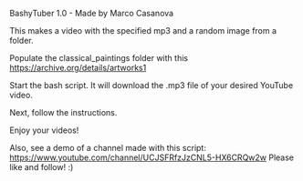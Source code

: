 BashyTuber 1.0 - Made by Marco Casanova

This makes a video with the specified mp3 and a random image from a folder.

Populate the classical_paintings folder with this https://archive.org/details/artworks1

Start the bash script. It will download the .mp3 file of your desired YouTube video.

Next, follow the instructions.

Enjoy your videos!

Also, see a demo of a channel made with this script: https://www.youtube.com/channel/UCJSFRfzJzCNL5-HX6CRQw2w
Please like and follow! :)
